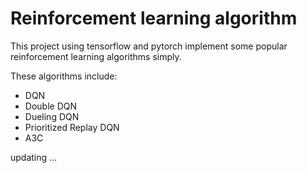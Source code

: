 # Reinforcement learning algorithm 

This project using tensorflow and pytorch implement some popular reinforcement learning algorithms simply.

These algorithms include:

- DQN
- Double DQN
- Dueling DQN
- Prioritized Replay DQN
- A3C

updating ...


